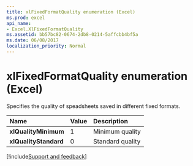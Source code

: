 ```yaml
---
title: xlFixedFormatQuality enumeration (Excel)
ms.prod: excel
api_name:
- Excel.XlFixedFormatQuality
ms.assetid: bb57bc82-0674-2db8-0214-5affcbb4bf5a
ms.date: 06/08/2017
localization_priority: Normal
---
```



# xlFixedFormatQuality enumeration (Excel)

Specifies the quality of speadsheets saved in different fixed formats.



|Name|Value|Description|
|:-----|:-----|:-----|
| **xlQualityMinimum**|1|Minimum quality|
| **xlQualityStandard**|0|Standard quality|

[!include[Support and feedback](~/includes/feedback-boilerplate.md)]